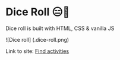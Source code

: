 # Dice Roll 😑🎲

Dice roll is built with HTML, CSS & vanilla JS

![Dice roll] (.dice-roll.png)

Link to site: [Find activities](https://glowing-cheesecake-3ede82.netlify.app/)
